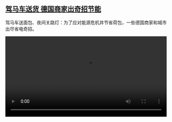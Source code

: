 <!--1672998423000-->
[驾马车送货 德国商家出奇招节能](https://www.dw.com/zh/%E9%A9%BE%E9%A9%AC%E8%BD%A6%E9%80%81%E8%B4%A7%20%E5%BE%B7%E5%9B%BD%E5%95%86%E5%AE%B6%E5%87%BA%E5%A5%87%E6%8B%9B%E8%8A%82%E8%83%BD/a-64298197)
------

<p>驾马车送面包、夜间关路灯：为了应对能源危机并节省荷包，一些德国商家和城市出尽省电奇招。</small></p><video src="https://tvdownloaddw-a.akamaihd.net/dwtv_video/flv/vdt_zh/2023/bchi230105_001_energygerman_01r_AVC_1280x720.mp4" controls style="width:100%"></video>
